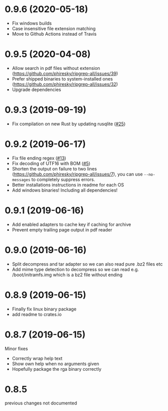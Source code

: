 # 0.9.6 (2020-05-18)

-   Fix windows builds
-   Case insensitive file extension matching
-   Move to Github Actions instead of Travis

# 0.9.5 (2020-04-08)

-   Allow search in pdf files without extension (https://github.com/phiresky/ripgrep-all/issues/39)
-   Prefer shipped binaries to system-installed ones (https://github.com/phiresky/ripgrep-all/issues/32)
-   Upgrade dependencies

# 0.9.3 (2019-09-19)

-   Fix compilation on new Rust by updating rusqlite ([#25](https://github.com/phiresky/ripgrep-all/pull/25))

# 0.9.2 (2019-06-17)

-   Fix file ending regex ([#13](https://github.com/phiresky/ripgrep-all/issues/13))
-   Fix decoding of UTF16 with BOM ([#5](https://github.com/phiresky/ripgrep-all/issues/5))
-   Shorten the output on failure to two lines (https://github.com/phiresky/ripgrep-all/issues/7), you can use `--no-messages` to completely suppress errors.
-   Better installations instructions in readme for each OS
-   Add windows binaries! Including all dependencies!

# 0.9.1 (2019-06-16)

-   Add enabled adapters to cache key if caching for archive
-   Prevent empty trailing page output in pdf reader

# 0.9.0 (2019-06-16)

-   Split decompress and tar adapter so we can also read pure .bz2 files etc
-   Add mime type detection to decompress so we can read e.g. /boot/initramfs.img which is a bz2 file without ending

# 0.8.9 (2019-06-15)

-   Finally fix linux binary package
-   add readme to crates.io

# 0.8.7 (2019-06-15)

Minor fixes

-   Correctly wrap help text
-   Show own help when no arguments given
-   Hopefully package the rga binary correctly

# 0.8.5

previous changes not documented
